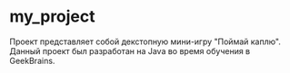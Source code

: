 # my_project

Проект представляет собой декстопную мини-игру "Поймай каплю". Данный проект был разработан на Java во время обучения в GeekBrains.
